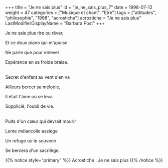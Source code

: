 +++
title = "Je ne sais plus"
id = "je_ne_sais_plus_7"
date = 1998-07-12
weight = 47
categories = ["Musique et chant", "Etre"]
tags = ["attitudes", "philosophie", "1998", "acrostiche"]
acrostiche = "Je ne sais plus"
LastModifierDisplayName = "Barbara Post"
+++

Je ne sais plus rire ou rêver,

Et ce doux piano qui m'apaise

Ne parle que pour enlever

Espérance en sa froide braise.

 \
Secret d'enfant au vent s'en va

Ailleurs bercer sa mélodie,

Il était l'âme où se leva

Supplicié, l'oubli de vie.

 \
Puits d'un cœur qui devrait mourir

Lente mélancolie assiège

Un refuge où le souvenir

Se bercera d'un sacrilège.

{{% notice style="primary" %}}
Acrostiche : Je ne sais plus
{{% /notice %}}

